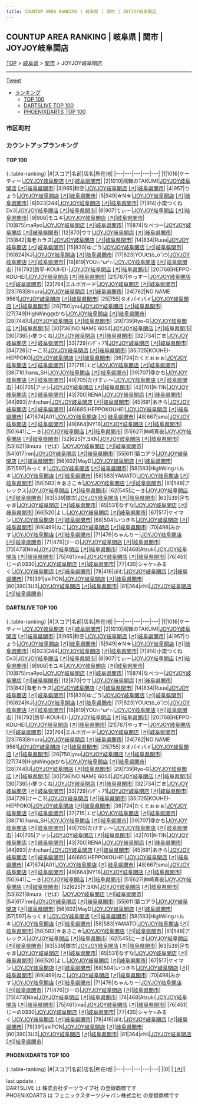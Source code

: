 ```yaml
---
title: COUNTUP AREA RANKING | 岐阜県 | 関市 | JOYJOY岐阜関店
---
```

## COUNTUP AREA RANKING | 岐阜県 | 関市 | JOYJOY岐阜関店

[TOP](/darts/rank/) > [岐阜県](/darts/rank/岐阜県/) > [関市](/darts/rank/岐阜県/関市/) > JOYJOY岐阜関店

___

<a href="https://twitter.com/share?ref_src=twsrc%5Etfw" data-text="COUNTUP AREA RANKING | 岐阜県関市JOYJOY岐阜関店" class="twitter-share-button" data-hashtags="DARTSLIVE,PHOENIXDARTS,darts,ダーツ" data-show-count="false">Tweet</a>

* [ランキング](#カウントアップランキング)
    * [TOP 100](#top-100)
    * [DARTSLIVE TOP 100](#dartslive-top-100)
    * [PHOENIXDARTS TOP 100](#phoenixdarts-top-100)

### 市区町村

<ul>

</ul>

### カウントアップランキング

#### TOP 100



{:.table-ranking}
|#|スコア|名前|店名|所在地|
|---|---|---|---|---|
|1|1016|<span class="rank-name-dl">ケーティー</span>|<a href="/darts/rank/shops/ee1a738a3a6abd1c790ab824ce8730e5.html">JOYJOY岐阜関店</a> <a href="https://search.dartslive.com/jp/shop/ee1a738a3a6abd1c790ab824ce8730e5">[↗]</a>|<a href="/darts/rank/岐阜県/関市">岐阜県関市</a>|
|2|1010|<span class="rank-name-dl">飛騨のTAKUMI</span>|<a href="/darts/rank/shops/ee1a738a3a6abd1c790ab824ce8730e5.html">JOYJOY岐阜関店</a> <a href="https://search.dartslive.com/jp/shop/ee1a738a3a6abd1c790ab824ce8730e5">[↗]</a>|<a href="/darts/rank/岐阜県/関市">岐阜県関市</a>|
|3|965|<span class="rank-name-dl">和空</span>|<a href="/darts/rank/shops/ee1a738a3a6abd1c790ab824ce8730e5.html">JOYJOY岐阜関店</a> <a href="https://search.dartslive.com/jp/shop/ee1a738a3a6abd1c790ab824ce8730e5">[↗]</a>|<a href="/darts/rank/岐阜県/関市">岐阜県関市</a>|
|4|957|<span class="rank-name-dl">りょう</span>|<a href="/darts/rank/shops/ee1a738a3a6abd1c790ab824ce8730e5.html">JOYJOY岐阜関店</a> <a href="https://search.dartslive.com/jp/shop/ee1a738a3a6abd1c790ab824ce8730e5">[↗]</a>|<a href="/darts/rank/岐阜県/関市">岐阜県関市</a>|
|5|949|<span class="rank-name-dl">☆N☆</span>|<a href="/darts/rank/shops/ee1a738a3a6abd1c790ab824ce8730e5.html">JOYJOY岐阜関店</a> <a href="https://search.dartslive.com/jp/shop/ee1a738a3a6abd1c790ab824ce8730e5">[↗]</a>|<a href="/darts/rank/岐阜県/関市">岐阜県関市</a>|
|6|923|<span class="rank-name-dl">244</span>|<a href="/darts/rank/shops/ee1a738a3a6abd1c790ab824ce8730e5.html">JOYJOY岐阜関店</a> <a href="https://search.dartslive.com/jp/shop/ee1a738a3a6abd1c790ab824ce8730e5">[↗]</a>|<a href="/darts/rank/岐阜県/関市">岐阜県関市</a>|
|7|914|<span class="rank-name-dl">小栗つくねDx3</span>|<a href="/darts/rank/shops/ee1a738a3a6abd1c790ab824ce8730e5.html">JOYJOY岐阜関店</a> <a href="https://search.dartslive.com/jp/shop/ee1a738a3a6abd1c790ab824ce8730e5">[↗]</a>|<a href="/darts/rank/岐阜県/関市">岐阜県関市</a>|
|8|907|<span class="rank-name-dl">てぃー</span>|<a href="/darts/rank/shops/ee1a738a3a6abd1c790ab824ce8730e5.html">JOYJOY岐阜関店</a> <a href="https://search.dartslive.com/jp/shop/ee1a738a3a6abd1c790ab824ce8730e5">[↗]</a>|<a href="/darts/rank/岐阜県/関市">岐阜県関市</a>|
|9|906|<span class="rank-name-dl">モユキ</span>|<a href="/darts/rank/shops/ee1a738a3a6abd1c790ab824ce8730e5.html">JOYJOY岐阜関店</a> <a href="https://search.dartslive.com/jp/shop/ee1a738a3a6abd1c790ab824ce8730e5">[↗]</a>|<a href="/darts/rank/岐阜県/関市">岐阜県関市</a>|
|10|875|<span class="rank-name-dl">maRyo</span>|<a href="/darts/rank/shops/ee1a738a3a6abd1c790ab824ce8730e5.html">JOYJOY岐阜関店</a> <a href="https://search.dartslive.com/jp/shop/ee1a738a3a6abd1c790ab824ce8730e5">[↗]</a>|<a href="/darts/rank/岐阜県/関市">岐阜県関市</a>|
|11|874|<span class="rank-name-dl">なべつー</span>|<a href="/darts/rank/shops/ee1a738a3a6abd1c790ab824ce8730e5.html">JOYJOY岐阜関店</a> <a href="https://search.dartslive.com/jp/shop/ee1a738a3a6abd1c790ab824ce8730e5">[↗]</a>|<a href="/darts/rank/岐阜県/関市">岐阜県関市</a>|
|12|870|<span class="rank-name-dl">ウサ</span>|<a href="/darts/rank/shops/ee1a738a3a6abd1c790ab824ce8730e5.html">JOYJOY岐阜関店</a> <a href="https://search.dartslive.com/jp/shop/ee1a738a3a6abd1c790ab824ce8730e5">[↗]</a>|<a href="/darts/rank/岐阜県/関市">岐阜県関市</a>|
|13|842|<span class="rank-name-dl">海老カラス</span>|<a href="/darts/rank/shops/ee1a738a3a6abd1c790ab824ce8730e5.html">JOYJOY岐阜関店</a> <a href="https://search.dartslive.com/jp/shop/ee1a738a3a6abd1c790ab824ce8730e5">[↗]</a>|<a href="/darts/rank/岐阜県/関市">岐阜県関市</a>|
|14|834|<span class="rank-name-dl">Ruua</span>|<a href="/darts/rank/shops/ee1a738a3a6abd1c790ab824ce8730e5.html">JOYJOY岐阜関店</a> <a href="https://search.dartslive.com/jp/shop/ee1a738a3a6abd1c790ab824ce8730e5">[↗]</a>|<a href="/darts/rank/岐阜県/関市">岐阜県関市</a>|
|15|830|<span class="rank-name-dl">ゆごう</span>|<a href="/darts/rank/shops/ee1a738a3a6abd1c790ab824ce8730e5.html">JOYJOY岐阜関店</a> <a href="https://search.dartslive.com/jp/shop/ee1a738a3a6abd1c790ab824ce8730e5">[↗]</a>|<a href="/darts/rank/岐阜県/関市">岐阜県関市</a>|
|16|824|<span class="rank-name-dl">KJ</span>|<a href="/darts/rank/shops/ee1a738a3a6abd1c790ab824ce8730e5.html">JOYJOY岐阜関店</a> <a href="https://search.dartslive.com/jp/shop/ee1a738a3a6abd1c790ab824ce8730e5">[↗]</a>|<a href="/darts/rank/岐阜県/関市">岐阜県関市</a>|
|17|823|<span class="rank-name-dl">YOUᕦ(ò_óˇ)ᕤ</span>|<a href="/darts/rank/shops/ee1a738a3a6abd1c790ab824ce8730e5.html">JOYJOY岐阜関店</a> <a href="https://search.dartslive.com/jp/shop/ee1a738a3a6abd1c790ab824ce8730e5">[↗]</a>|<a href="/darts/rank/岐阜県/関市">岐阜県関市</a>|
|18|819|<span class="rank-name-dl">YOU∩^ω^∩</span>|<a href="/darts/rank/shops/ee1a738a3a6abd1c790ab824ce8730e5.html">JOYJOY岐阜関店</a> <a href="https://search.dartslive.com/jp/shop/ee1a738a3a6abd1c790ab824ce8730e5">[↗]</a>|<a href="/darts/rank/岐阜県/関市">岐阜県関市</a>|
|19|792|<span class="rank-name-dl">昂平-KOUHEI-</span>|<a href="/darts/rank/shops/ee1a738a3a6abd1c790ab824ce8730e5.html">JOYJOY岐阜関店</a> <a href="https://search.dartslive.com/jp/shop/ee1a738a3a6abd1c790ab824ce8730e5">[↗]</a>|<a href="/darts/rank/岐阜県/関市">岐阜県関市</a>|
|20|768|<span class="rank-name-dl">HEPPO-KOUHEI</span>|<a href="/darts/rank/shops/ee1a738a3a6abd1c790ab824ce8730e5.html">JOYJOY岐阜関店</a> <a href="https://search.dartslive.com/jp/shop/ee1a738a3a6abd1c790ab824ce8730e5">[↗]</a>|<a href="/darts/rank/岐阜県/関市">岐阜県関市</a>|
|21|767|<span class="rank-name-dl">やっすー</span>|<a href="/darts/rank/shops/ee1a738a3a6abd1c790ab824ce8730e5.html">JOYJOY岐阜関店</a> <a href="https://search.dartslive.com/jp/shop/ee1a738a3a6abd1c790ab824ce8730e5">[↗]</a>|<a href="/darts/rank/岐阜県/関市">岐阜県関市</a>|
|22|764|<span class="rank-name-dl">エルボガード</span>|<a href="/darts/rank/shops/ee1a738a3a6abd1c790ab824ce8730e5.html">JOYJOY岐阜関店</a> <a href="https://search.dartslive.com/jp/shop/ee1a738a3a6abd1c790ab824ce8730e5">[↗]</a>|<a href="/darts/rank/岐阜県/関市">岐阜県関市</a>|
|23|763|<span class="rank-name-dl">8mura</span>|<a href="/darts/rank/shops/ee1a738a3a6abd1c790ab824ce8730e5.html">JOYJOY岐阜関店</a> <a href="https://search.dartslive.com/jp/shop/ee1a738a3a6abd1c790ab824ce8730e5">[↗]</a>|<a href="/darts/rank/岐阜県/関市">岐阜県関市</a>|
|24|762|<span class="rank-name-dl">NO NAME 9561</span>|<a href="/darts/rank/shops/ee1a738a3a6abd1c790ab824ce8730e5.html">JOYJOY岐阜関店</a> <a href="https://search.dartslive.com/jp/shop/ee1a738a3a6abd1c790ab824ce8730e5">[↗]</a>|<a href="/darts/rank/岐阜県/関市">岐阜県関市</a>|
|25|755|<span class="rank-name-dl">タオパイパイ</span>|<a href="/darts/rank/shops/ee1a738a3a6abd1c790ab824ce8730e5.html">JOYJOY岐阜関店</a> <a href="https://search.dartslive.com/jp/shop/ee1a738a3a6abd1c790ab824ce8730e5">[↗]</a>|<a href="/darts/rank/岐阜県/関市">岐阜県関市</a>|
|26|750|<span class="rank-name-dl">you</span>|<a href="/darts/rank/shops/ee1a738a3a6abd1c790ab824ce8730e5.html">JOYJOY岐阜関店</a> <a href="https://search.dartslive.com/jp/shop/ee1a738a3a6abd1c790ab824ce8730e5">[↗]</a>|<a href="/darts/rank/岐阜県/関市">岐阜県関市</a>|
|27|749|<span class="rank-name-dl">HighWing@かち</span>|<a href="/darts/rank/shops/ee1a738a3a6abd1c790ab824ce8730e5.html">JOYJOY岐阜関店</a> <a href="https://search.dartslive.com/jp/shop/ee1a738a3a6abd1c790ab824ce8730e5">[↗]</a>|<a href="/darts/rank/岐阜県/関市">岐阜県関市</a>|
|28|744|<span class="rank-name-dl">U</span>|<a href="/darts/rank/shops/ee1a738a3a6abd1c790ab824ce8730e5.html">JOYJOY岐阜関店</a> <a href="https://search.dartslive.com/jp/shop/ee1a738a3a6abd1c790ab824ce8730e5">[↗]</a>|<a href="/darts/rank/岐阜県/関市">岐阜県関市</a>|
|29|739|<span class="rank-name-dl">Ryo-G</span>|<a href="/darts/rank/shops/ee1a738a3a6abd1c790ab824ce8730e5.html">JOYJOY岐阜関店</a> <a href="https://search.dartslive.com/jp/shop/ee1a738a3a6abd1c790ab824ce8730e5">[↗]</a>|<a href="/darts/rank/岐阜県/関市">岐阜県関市</a>|
|30|736|<span class="rank-name-dl">NO NAME 6054</span>|<a href="/darts/rank/shops/ee1a738a3a6abd1c790ab824ce8730e5.html">JOYJOY岐阜関店</a> <a href="https://search.dartslive.com/jp/shop/ee1a738a3a6abd1c790ab824ce8730e5">[↗]</a>|<a href="/darts/rank/岐阜県/関市">岐阜県関市</a>|
|30|736|<span class="rank-name-dl">小栗つくね</span>|<a href="/darts/rank/shops/ee1a738a3a6abd1c790ab824ce8730e5.html">JOYJOY岐阜関店</a> <a href="https://search.dartslive.com/jp/shop/ee1a738a3a6abd1c790ab824ce8730e5">[↗]</a>|<a href="/darts/rank/岐阜県/関市">岐阜県関市</a>|
|32|734|<span class="rank-name-dl">ごま</span>|<a href="/darts/rank/shops/ee1a738a3a6abd1c790ab824ce8730e5.html">JOYJOY岐阜関店</a> <a href="https://search.dartslive.com/jp/shop/ee1a738a3a6abd1c790ab824ce8730e5">[↗]</a>|<a href="/darts/rank/岐阜県/関市">岐阜県関市</a>|
|33|729|<span class="rank-name-dl">ｲﾝﾃﾞｨ 71</span>|<a href="/darts/rank/shops/ee1a738a3a6abd1c790ab824ce8730e5.html">JOYJOY岐阜関店</a> <a href="https://search.dartslive.com/jp/shop/ee1a738a3a6abd1c790ab824ce8730e5">[↗]</a>|<a href="/darts/rank/岐阜県/関市">岐阜県関市</a>|
|34|726|<span class="rank-name-dl">けーこ3</span>|<a href="/darts/rank/shops/ee1a738a3a6abd1c790ab824ce8730e5.html">JOYJOY岐阜関店</a> <a href="https://search.dartslive.com/jp/shop/ee1a738a3a6abd1c790ab824ce8730e5">[↗]</a>|<a href="/darts/rank/岐阜県/関市">岐阜県関市</a>|
|35|725|<span class="rank-name-dl">KOUHEI-HEPPOKO</span>|<a href="/darts/rank/shops/ee1a738a3a6abd1c790ab824ce8730e5.html">JOYJOY岐阜関店</a> <a href="https://search.dartslive.com/jp/shop/ee1a738a3a6abd1c790ab824ce8730e5">[↗]</a>|<a href="/darts/rank/岐阜県/関市">岐阜県関市</a>|
|36|724|<span class="rank-name-dl">たくとぉぉぉ</span>|<a href="/darts/rank/shops/ee1a738a3a6abd1c790ab824ce8730e5.html">JOYJOY岐阜関店</a> <a href="https://search.dartslive.com/jp/shop/ee1a738a3a6abd1c790ab824ce8730e5">[↗]</a>|<a href="/darts/rank/岐阜県/関市">岐阜県関市</a>|
|37|715|<span class="rank-name-dl">エビ</span>|<a href="/darts/rank/shops/ee1a738a3a6abd1c790ab824ce8730e5.html">JOYJOY岐阜関店</a> <a href="https://search.dartslive.com/jp/shop/ee1a738a3a6abd1c790ab824ce8730e5">[↗]</a>|<a href="/darts/rank/岐阜県/関市">岐阜県関市</a>|
|38|710|<span class="rank-name-dl">hana_SH</span>|<a href="/darts/rank/shops/ee1a738a3a6abd1c790ab824ce8730e5.html">JOYJOY岐阜関店</a> <a href="https://search.dartslive.com/jp/shop/ee1a738a3a6abd1c790ab824ce8730e5">[↗]</a>|<a href="/darts/rank/岐阜県/関市">岐阜県関市</a>|
|39|707|<span class="rank-name-dl">@かち</span>|<a href="/darts/rank/shops/ee1a738a3a6abd1c790ab824ce8730e5.html">JOYJOY岐阜関店</a> <a href="https://search.dartslive.com/jp/shop/ee1a738a3a6abd1c790ab824ce8730e5">[↗]</a>|<a href="/darts/rank/岐阜県/関市">岐阜県関市</a>|
|40|705|<span class="rank-name-dl">たけすぃ〜</span>|<a href="/darts/rank/shops/ee1a738a3a6abd1c790ab824ce8730e5.html">JOYJOY岐阜関店</a> <a href="https://search.dartslive.com/jp/shop/ee1a738a3a6abd1c790ab824ce8730e5">[↗]</a>|<a href="/darts/rank/岐阜県/関市">岐阜県関市</a>|
|40|705|<span class="rank-name-dl">アッシ</span>|<a href="/darts/rank/shops/ee1a738a3a6abd1c790ab824ce8730e5.html">JOYJOY岐阜関店</a> <a href="https://search.dartslive.com/jp/shop/ee1a738a3a6abd1c790ab824ce8730e5">[↗]</a>|<a href="/darts/rank/岐阜県/関市">岐阜県関市</a>|
|42|701|<span class="rank-name-dl">K-TIN</span>|<a href="/darts/rank/shops/ee1a738a3a6abd1c790ab824ce8730e5.html">JOYJOY岐阜関店</a> <a href="https://search.dartslive.com/jp/shop/ee1a738a3a6abd1c790ab824ce8730e5">[↗]</a>|<a href="/darts/rank/岐阜県/関市">岐阜県関市</a>|
|43|700|<span class="rank-name-dl">RENA</span>|<a href="/darts/rank/shops/ee1a738a3a6abd1c790ab824ce8730e5.html">JOYJOY岐阜関店</a> <a href="https://search.dartslive.com/jp/shop/ee1a738a3a6abd1c790ab824ce8730e5">[↗]</a>|<a href="/darts/rank/岐阜県/関市">岐阜県関市</a>|
|44|693|<span class="rank-name-dl">かわchan</span>|<a href="/darts/rank/shops/ee1a738a3a6abd1c790ab824ce8730e5.html">JOYJOY岐阜関店</a> <a href="https://search.dartslive.com/jp/shop/ee1a738a3a6abd1c790ab824ce8730e5">[↗]</a>|<a href="/darts/rank/岐阜県/関市">岐阜県関市</a>|
|45|691|<span class="rank-name-dl">あきら</span>|<a href="/darts/rank/shops/ee1a738a3a6abd1c790ab824ce8730e5.html">JOYJOY岐阜関店</a> <a href="https://search.dartslive.com/jp/shop/ee1a738a3a6abd1c790ab824ce8730e5">[↗]</a>|<a href="/darts/rank/岐阜県/関市">岐阜県関市</a>|
|46|685|<span class="rank-name-dl">HEPPOKOUHEI</span>|<a href="/darts/rank/shops/ee1a738a3a6abd1c790ab824ce8730e5.html">JOYJOY岐阜関店</a> <a href="https://search.dartslive.com/jp/shop/ee1a738a3a6abd1c790ab824ce8730e5">[↗]</a>|<a href="/darts/rank/岐阜県/関市">岐阜県関市</a>|
|47|674|<span class="rank-name-dl">A01</span>|<a href="/darts/rank/shops/ee1a738a3a6abd1c790ab824ce8730e5.html">JOYJOY岐阜関店</a> <a href="https://search.dartslive.com/jp/shop/ee1a738a3a6abd1c790ab824ce8730e5">[↗]</a>|<a href="/darts/rank/岐阜県/関市">岐阜県関市</a>|
|48|667|<span class="rank-name-dl">sma</span>|<a href="/darts/rank/shops/ee1a738a3a6abd1c790ab824ce8730e5.html">JOYJOY岐阜関店</a> <a href="https://search.dartslive.com/jp/shop/ee1a738a3a6abd1c790ab824ce8730e5">[↗]</a>|<a href="/darts/rank/岐阜県/関市">岐阜県関市</a>|
|49|664|<span class="rank-name-dl">NY18</span>|<a href="/darts/rank/shops/ee1a738a3a6abd1c790ab824ce8730e5.html">JOYJOY岐阜関店</a> <a href="https://search.dartslive.com/jp/shop/ee1a738a3a6abd1c790ab824ce8730e5">[↗]</a>|<a href="/darts/rank/岐阜県/関市">岐阜県関市</a>|
|50|641|<span class="rank-name-dl">こーき</span>|<a href="/darts/rank/shops/ee1a738a3a6abd1c790ab824ce8730e5.html">JOYJOY岐阜関店</a> <a href="https://search.dartslive.com/jp/shop/ee1a738a3a6abd1c790ab824ce8730e5">[↗]</a>|<a href="/darts/rank/岐阜県/関市">岐阜県関市</a>|
|51|627|<span class="rank-name-dl">神崎真夜</span>|<a href="/darts/rank/shops/ee1a738a3a6abd1c790ab824ce8730e5.html">JOYJOY岐阜関店</a> <a href="https://search.dartslive.com/jp/shop/ee1a738a3a6abd1c790ab824ce8730e5">[↗]</a>|<a href="/darts/rank/岐阜県/関市">岐阜県関市</a>|
|52|625|<span class="rank-name-dl">Y.SKN</span>|<a href="/darts/rank/shops/ee1a738a3a6abd1c790ab824ce8730e5.html">JOYJOY岐阜関店</a> <a href="https://search.dartslive.com/jp/shop/ee1a738a3a6abd1c790ab824ce8730e5">[↗]</a>|<a href="/darts/rank/岐阜県/関市">岐阜県関市</a>|
|53|621|<span class="rank-name-dl">8mura（せぱ）</span>|<a href="/darts/rank/shops/ee1a738a3a6abd1c790ab824ce8730e5.html">JOYJOY岐阜関店</a> <a href="https://search.dartslive.com/jp/shop/ee1a738a3a6abd1c790ab824ce8730e5">[↗]</a>|<a href="/darts/rank/岐阜県/関市">岐阜県関市</a>|
|54|617|<span class="rank-name-dl">ren</span>|<a href="/darts/rank/shops/ee1a738a3a6abd1c790ab824ce8730e5.html">JOYJOY岐阜関店</a> <a href="https://search.dartslive.com/jp/shop/ee1a738a3a6abd1c790ab824ce8730e5">[↗]</a>|<a href="/darts/rank/岐阜県/関市">岐阜県関市</a>|
|55|611|<span class="rank-name-dl">猿コアラ</span>|<a href="/darts/rank/shops/ee1a738a3a6abd1c790ab824ce8730e5.html">JOYJOY岐阜関店</a> <a href="https://search.dartslive.com/jp/shop/ee1a738a3a6abd1c790ab824ce8730e5">[↗]</a>|<a href="/darts/rank/岐阜県/関市">岐阜県関市</a>|
|56|602|<span class="rank-name-dl">MayD</span>|<a href="/darts/rank/shops/ee1a738a3a6abd1c790ab824ce8730e5.html">JOYJOY岐阜関店</a> <a href="https://search.dartslive.com/jp/shop/ee1a738a3a6abd1c790ab824ce8730e5">[↗]</a>|<a href="/darts/rank/岐阜県/関市">岐阜県関市</a>|
|57|597|<span class="rank-name-dl">みっくす</span>|<a href="/darts/rank/shops/ee1a738a3a6abd1c790ab824ce8730e5.html">JOYJOY岐阜関店</a> <a href="https://search.dartslive.com/jp/shop/ee1a738a3a6abd1c790ab824ce8730e5">[↗]</a>|<a href="/darts/rank/岐阜県/関市">岐阜県関市</a>|
|58|583|<span class="rank-name-dl">HighWingハルキ</span>|<a href="/darts/rank/shops/ee1a738a3a6abd1c790ab824ce8730e5.html">JOYJOY岐阜関店</a> <a href="https://search.dartslive.com/jp/shop/ee1a738a3a6abd1c790ab824ce8730e5">[↗]</a>|<a href="/darts/rank/岐阜県/関市">岐阜県関市</a>|
|58|583|<span class="rank-name-dl">YAMATO</span>|<a href="/darts/rank/shops/ee1a738a3a6abd1c790ab824ce8730e5.html">JOYJOY岐阜関店</a> <a href="https://search.dartslive.com/jp/shop/ee1a738a3a6abd1c790ab824ce8730e5">[↗]</a>|<a href="/darts/rank/岐阜県/関市">岐阜県関市</a>|
|58|583|<span class="rank-name-dl">☆あさこ☆</span>|<a href="/darts/rank/shops/ee1a738a3a6abd1c790ab824ce8730e5.html">JOYJOY岐阜関店</a> <a href="https://search.dartslive.com/jp/shop/ee1a738a3a6abd1c790ab824ce8730e5">[↗]</a>|<a href="/darts/rank/岐阜県/関市">岐阜県関市</a>|
|61|548|<span class="rank-name-dl">アレックス</span>|<a href="/darts/rank/shops/ee1a738a3a6abd1c790ab824ce8730e5.html">JOYJOY岐阜関店</a> <a href="https://search.dartslive.com/jp/shop/ee1a738a3a6abd1c790ab824ce8730e5">[↗]</a>|<a href="/darts/rank/岐阜県/関市">岐阜県関市</a>|
|62|545|<span class="rank-name-dl">にーき</span>|<a href="/darts/rank/shops/ee1a738a3a6abd1c790ab824ce8730e5.html">JOYJOY岐阜関店</a> <a href="https://search.dartslive.com/jp/shop/ee1a738a3a6abd1c790ab824ce8730e5">[↗]</a>|<a href="/darts/rank/岐阜県/関市">岐阜県関市</a>|
|63|539|<span class="rank-name-dl">銀次</span>|<a href="/darts/rank/shops/ee1a738a3a6abd1c790ab824ce8730e5.html">JOYJOY岐阜関店</a> <a href="https://search.dartslive.com/jp/shop/ee1a738a3a6abd1c790ab824ce8730e5">[↗]</a>|<a href="/darts/rank/岐阜県/関市">岐阜県関市</a>|
|63|539|<span class="rank-name-dl">＠ちゃま</span>|<a href="/darts/rank/shops/ee1a738a3a6abd1c790ab824ce8730e5.html">JOYJOY岐阜関店</a> <a href="https://search.dartslive.com/jp/shop/ee1a738a3a6abd1c790ab824ce8730e5">[↗]</a>|<a href="/darts/rank/岐阜県/関市">岐阜県関市</a>|
|65|531|<span class="rank-name-dl">なずな</span>|<a href="/darts/rank/shops/ee1a738a3a6abd1c790ab824ce8730e5.html">JOYJOY岐阜関店</a> <a href="https://search.dartslive.com/jp/shop/ee1a738a3a6abd1c790ab824ce8730e5">[↗]</a>|<a href="/darts/rank/岐阜県/関市">岐阜県関市</a>|
|66|520|<span class="rank-name-dl">よし</span>|<a href="/darts/rank/shops/ee1a738a3a6abd1c790ab824ce8730e5.html">JOYJOY岐阜関店</a> <a href="https://search.dartslive.com/jp/shop/ee1a738a3a6abd1c790ab824ce8730e5">[↗]</a>|<a href="/darts/rank/岐阜県/関市">岐阜県関市</a>|
|67|517|<span class="rank-name-dl">ケイマン</span>|<a href="/darts/rank/shops/ee1a738a3a6abd1c790ab824ce8730e5.html">JOYJOY岐阜関店</a> <a href="https://search.dartslive.com/jp/shop/ee1a738a3a6abd1c790ab824ce8730e5">[↗]</a>|<a href="/darts/rank/岐阜県/関市">岐阜県関市</a>|
|68|504|<span class="rank-name-dl">いつきち</span>|<a href="/darts/rank/shops/ee1a738a3a6abd1c790ab824ce8730e5.html">JOYJOY岐阜関店</a> <a href="https://search.dartslive.com/jp/shop/ee1a738a3a6abd1c790ab824ce8730e5">[↗]</a>|<a href="/darts/rank/岐阜県/関市">岐阜県関市</a>|
|69|499|<span class="rank-name-dl">ねこ</span>|<a href="/darts/rank/shops/ee1a738a3a6abd1c790ab824ce8730e5.html">JOYJOY岐阜関店</a> <a href="https://search.dartslive.com/jp/shop/ee1a738a3a6abd1c790ab824ce8730e5">[↗]</a>|<a href="/darts/rank/岐阜県/関市">岐阜県関市</a>|
|70|498|<span class="rank-name-dl">みかす</span>|<a href="/darts/rank/shops/ee1a738a3a6abd1c790ab824ce8730e5.html">JOYJOY岐阜関店</a> <a href="https://search.dartslive.com/jp/shop/ee1a738a3a6abd1c790ab824ce8730e5">[↗]</a>|<a href="/darts/rank/岐阜県/関市">岐阜県関市</a>|
|71|476|<span class="rank-name-dl">ちゃんりー</span>|<a href="/darts/rank/shops/ee1a738a3a6abd1c790ab824ce8730e5.html">JOYJOY岐阜関店</a> <a href="https://search.dartslive.com/jp/shop/ee1a738a3a6abd1c790ab824ce8730e5">[↗]</a>|<a href="/darts/rank/岐阜県/関市">岐阜県関市</a>|
|71|476|<span class="rank-name-dl">びーの</span>|<a href="/darts/rank/shops/ee1a738a3a6abd1c790ab824ce8730e5.html">JOYJOY岐阜関店</a> <a href="https://search.dartslive.com/jp/shop/ee1a738a3a6abd1c790ab824ce8730e5">[↗]</a>|<a href="/darts/rank/岐阜県/関市">岐阜県関市</a>|
|73|473|<span class="rank-name-dl">Nira</span>|<a href="/darts/rank/shops/ee1a738a3a6abd1c790ab824ce8730e5.html">JOYJOY岐阜関店</a> <a href="https://search.dartslive.com/jp/shop/ee1a738a3a6abd1c790ab824ce8730e5">[↗]</a>|<a href="/darts/rank/岐阜県/関市">岐阜県関市</a>|
|74|468|<span class="rank-name-dl">Atsuki</span>|<a href="/darts/rank/shops/ee1a738a3a6abd1c790ab824ce8730e5.html">JOYJOY岐阜関店</a> <a href="https://search.dartslive.com/jp/shop/ee1a738a3a6abd1c790ab824ce8730e5">[↗]</a>|<a href="/darts/rank/岐阜県/関市">岐阜県関市</a>|
|75|461|<span class="rank-name-dl">mei</span>|<a href="/darts/rank/shops/ee1a738a3a6abd1c790ab824ce8730e5.html">JOYJOY岐阜関店</a> <a href="https://search.dartslive.com/jp/shop/ee1a738a3a6abd1c790ab824ce8730e5">[↗]</a>|<a href="/darts/rank/岐阜県/関市">岐阜県関市</a>|
|76|451|<span class="rank-name-dl">じーの0330</span>|<a href="/darts/rank/shops/ee1a738a3a6abd1c790ab824ce8730e5.html">JOYJOY岐阜関店</a> <a href="https://search.dartslive.com/jp/shop/ee1a738a3a6abd1c790ab824ce8730e5">[↗]</a>|<a href="/darts/rank/岐阜県/関市">岐阜県関市</a>|
|77|435|<span class="rank-name-dl">シャケ=みるく</span>|<a href="/darts/rank/shops/ee1a738a3a6abd1c790ab824ce8730e5.html">JOYJOY岐阜関店</a> <a href="https://search.dartslive.com/jp/shop/ee1a738a3a6abd1c790ab824ce8730e5">[↗]</a>|<a href="/darts/rank/岐阜県/関市">岐阜県関市</a>|
|78|416|<span class="rank-name-dl">ぽむ</span>|<a href="/darts/rank/shops/ee1a738a3a6abd1c790ab824ce8730e5.html">JOYJOY岐阜関店</a> <a href="https://search.dartslive.com/jp/shop/ee1a738a3a6abd1c790ab824ce8730e5">[↗]</a>|<a href="/darts/rank/岐阜県/関市">岐阜県関市</a>|
|79|391|<span class="rank-name-dl">akiPON</span>|<a href="/darts/rank/shops/ee1a738a3a6abd1c790ab824ce8730e5.html">JOYJOY岐阜関店</a> <a href="https://search.dartslive.com/jp/shop/ee1a738a3a6abd1c790ab824ce8730e5">[↗]</a>|<a href="/darts/rank/岐阜県/関市">岐阜県関市</a>|
|80|390|<span class="rank-name-dl">3U3</span>|<a href="/darts/rank/shops/ee1a738a3a6abd1c790ab824ce8730e5.html">JOYJOY岐阜関店</a> <a href="https://search.dartslive.com/jp/shop/ee1a738a3a6abd1c790ab824ce8730e5">[↗]</a>|<a href="/darts/rank/岐阜県/関市">岐阜県関市</a>|
|81|364|<span class="rank-name-dl">chii</span>|<a href="/darts/rank/shops/ee1a738a3a6abd1c790ab824ce8730e5.html">JOYJOY岐阜関店</a> <a href="https://search.dartslive.com/jp/shop/ee1a738a3a6abd1c790ab824ce8730e5">[↗]</a>|<a href="/darts/rank/岐阜県/関市">岐阜県関市</a>|


#### DARTSLIVE TOP 100



{:.table-ranking}
|#|スコア|名前|店名|所在地|
|---|---|---|---|---|
|1|1016|<span class="rank-name-dl">ケーティー</span>|<a href="/darts/rank/shops/ee1a738a3a6abd1c790ab824ce8730e5.html">JOYJOY岐阜関店</a> <a href="https://search.dartslive.com/jp/shop/ee1a738a3a6abd1c790ab824ce8730e5">[↗]</a>|<a href="/darts/rank/岐阜県/関市">岐阜県関市</a>|
|2|1010|<span class="rank-name-dl">飛騨のTAKUMI</span>|<a href="/darts/rank/shops/ee1a738a3a6abd1c790ab824ce8730e5.html">JOYJOY岐阜関店</a> <a href="https://search.dartslive.com/jp/shop/ee1a738a3a6abd1c790ab824ce8730e5">[↗]</a>|<a href="/darts/rank/岐阜県/関市">岐阜県関市</a>|
|3|965|<span class="rank-name-dl">和空</span>|<a href="/darts/rank/shops/ee1a738a3a6abd1c790ab824ce8730e5.html">JOYJOY岐阜関店</a> <a href="https://search.dartslive.com/jp/shop/ee1a738a3a6abd1c790ab824ce8730e5">[↗]</a>|<a href="/darts/rank/岐阜県/関市">岐阜県関市</a>|
|4|957|<span class="rank-name-dl">りょう</span>|<a href="/darts/rank/shops/ee1a738a3a6abd1c790ab824ce8730e5.html">JOYJOY岐阜関店</a> <a href="https://search.dartslive.com/jp/shop/ee1a738a3a6abd1c790ab824ce8730e5">[↗]</a>|<a href="/darts/rank/岐阜県/関市">岐阜県関市</a>|
|5|949|<span class="rank-name-dl">☆N☆</span>|<a href="/darts/rank/shops/ee1a738a3a6abd1c790ab824ce8730e5.html">JOYJOY岐阜関店</a> <a href="https://search.dartslive.com/jp/shop/ee1a738a3a6abd1c790ab824ce8730e5">[↗]</a>|<a href="/darts/rank/岐阜県/関市">岐阜県関市</a>|
|6|923|<span class="rank-name-dl">244</span>|<a href="/darts/rank/shops/ee1a738a3a6abd1c790ab824ce8730e5.html">JOYJOY岐阜関店</a> <a href="https://search.dartslive.com/jp/shop/ee1a738a3a6abd1c790ab824ce8730e5">[↗]</a>|<a href="/darts/rank/岐阜県/関市">岐阜県関市</a>|
|7|914|<span class="rank-name-dl">小栗つくねDx3</span>|<a href="/darts/rank/shops/ee1a738a3a6abd1c790ab824ce8730e5.html">JOYJOY岐阜関店</a> <a href="https://search.dartslive.com/jp/shop/ee1a738a3a6abd1c790ab824ce8730e5">[↗]</a>|<a href="/darts/rank/岐阜県/関市">岐阜県関市</a>|
|8|907|<span class="rank-name-dl">てぃー</span>|<a href="/darts/rank/shops/ee1a738a3a6abd1c790ab824ce8730e5.html">JOYJOY岐阜関店</a> <a href="https://search.dartslive.com/jp/shop/ee1a738a3a6abd1c790ab824ce8730e5">[↗]</a>|<a href="/darts/rank/岐阜県/関市">岐阜県関市</a>|
|9|906|<span class="rank-name-dl">モユキ</span>|<a href="/darts/rank/shops/ee1a738a3a6abd1c790ab824ce8730e5.html">JOYJOY岐阜関店</a> <a href="https://search.dartslive.com/jp/shop/ee1a738a3a6abd1c790ab824ce8730e5">[↗]</a>|<a href="/darts/rank/岐阜県/関市">岐阜県関市</a>|
|10|875|<span class="rank-name-dl">maRyo</span>|<a href="/darts/rank/shops/ee1a738a3a6abd1c790ab824ce8730e5.html">JOYJOY岐阜関店</a> <a href="https://search.dartslive.com/jp/shop/ee1a738a3a6abd1c790ab824ce8730e5">[↗]</a>|<a href="/darts/rank/岐阜県/関市">岐阜県関市</a>|
|11|874|<span class="rank-name-dl">なべつー</span>|<a href="/darts/rank/shops/ee1a738a3a6abd1c790ab824ce8730e5.html">JOYJOY岐阜関店</a> <a href="https://search.dartslive.com/jp/shop/ee1a738a3a6abd1c790ab824ce8730e5">[↗]</a>|<a href="/darts/rank/岐阜県/関市">岐阜県関市</a>|
|12|870|<span class="rank-name-dl">ウサ</span>|<a href="/darts/rank/shops/ee1a738a3a6abd1c790ab824ce8730e5.html">JOYJOY岐阜関店</a> <a href="https://search.dartslive.com/jp/shop/ee1a738a3a6abd1c790ab824ce8730e5">[↗]</a>|<a href="/darts/rank/岐阜県/関市">岐阜県関市</a>|
|13|842|<span class="rank-name-dl">海老カラス</span>|<a href="/darts/rank/shops/ee1a738a3a6abd1c790ab824ce8730e5.html">JOYJOY岐阜関店</a> <a href="https://search.dartslive.com/jp/shop/ee1a738a3a6abd1c790ab824ce8730e5">[↗]</a>|<a href="/darts/rank/岐阜県/関市">岐阜県関市</a>|
|14|834|<span class="rank-name-dl">Ruua</span>|<a href="/darts/rank/shops/ee1a738a3a6abd1c790ab824ce8730e5.html">JOYJOY岐阜関店</a> <a href="https://search.dartslive.com/jp/shop/ee1a738a3a6abd1c790ab824ce8730e5">[↗]</a>|<a href="/darts/rank/岐阜県/関市">岐阜県関市</a>|
|15|830|<span class="rank-name-dl">ゆごう</span>|<a href="/darts/rank/shops/ee1a738a3a6abd1c790ab824ce8730e5.html">JOYJOY岐阜関店</a> <a href="https://search.dartslive.com/jp/shop/ee1a738a3a6abd1c790ab824ce8730e5">[↗]</a>|<a href="/darts/rank/岐阜県/関市">岐阜県関市</a>|
|16|824|<span class="rank-name-dl">KJ</span>|<a href="/darts/rank/shops/ee1a738a3a6abd1c790ab824ce8730e5.html">JOYJOY岐阜関店</a> <a href="https://search.dartslive.com/jp/shop/ee1a738a3a6abd1c790ab824ce8730e5">[↗]</a>|<a href="/darts/rank/岐阜県/関市">岐阜県関市</a>|
|17|823|<span class="rank-name-dl">YOUᕦ(ò_óˇ)ᕤ</span>|<a href="/darts/rank/shops/ee1a738a3a6abd1c790ab824ce8730e5.html">JOYJOY岐阜関店</a> <a href="https://search.dartslive.com/jp/shop/ee1a738a3a6abd1c790ab824ce8730e5">[↗]</a>|<a href="/darts/rank/岐阜県/関市">岐阜県関市</a>|
|18|819|<span class="rank-name-dl">YOU∩^ω^∩</span>|<a href="/darts/rank/shops/ee1a738a3a6abd1c790ab824ce8730e5.html">JOYJOY岐阜関店</a> <a href="https://search.dartslive.com/jp/shop/ee1a738a3a6abd1c790ab824ce8730e5">[↗]</a>|<a href="/darts/rank/岐阜県/関市">岐阜県関市</a>|
|19|792|<span class="rank-name-dl">昂平-KOUHEI-</span>|<a href="/darts/rank/shops/ee1a738a3a6abd1c790ab824ce8730e5.html">JOYJOY岐阜関店</a> <a href="https://search.dartslive.com/jp/shop/ee1a738a3a6abd1c790ab824ce8730e5">[↗]</a>|<a href="/darts/rank/岐阜県/関市">岐阜県関市</a>|
|20|768|<span class="rank-name-dl">HEPPO-KOUHEI</span>|<a href="/darts/rank/shops/ee1a738a3a6abd1c790ab824ce8730e5.html">JOYJOY岐阜関店</a> <a href="https://search.dartslive.com/jp/shop/ee1a738a3a6abd1c790ab824ce8730e5">[↗]</a>|<a href="/darts/rank/岐阜県/関市">岐阜県関市</a>|
|21|767|<span class="rank-name-dl">やっすー</span>|<a href="/darts/rank/shops/ee1a738a3a6abd1c790ab824ce8730e5.html">JOYJOY岐阜関店</a> <a href="https://search.dartslive.com/jp/shop/ee1a738a3a6abd1c790ab824ce8730e5">[↗]</a>|<a href="/darts/rank/岐阜県/関市">岐阜県関市</a>|
|22|764|<span class="rank-name-dl">エルボガード</span>|<a href="/darts/rank/shops/ee1a738a3a6abd1c790ab824ce8730e5.html">JOYJOY岐阜関店</a> <a href="https://search.dartslive.com/jp/shop/ee1a738a3a6abd1c790ab824ce8730e5">[↗]</a>|<a href="/darts/rank/岐阜県/関市">岐阜県関市</a>|
|23|763|<span class="rank-name-dl">8mura</span>|<a href="/darts/rank/shops/ee1a738a3a6abd1c790ab824ce8730e5.html">JOYJOY岐阜関店</a> <a href="https://search.dartslive.com/jp/shop/ee1a738a3a6abd1c790ab824ce8730e5">[↗]</a>|<a href="/darts/rank/岐阜県/関市">岐阜県関市</a>|
|24|762|<span class="rank-name-dl">NO NAME 9561</span>|<a href="/darts/rank/shops/ee1a738a3a6abd1c790ab824ce8730e5.html">JOYJOY岐阜関店</a> <a href="https://search.dartslive.com/jp/shop/ee1a738a3a6abd1c790ab824ce8730e5">[↗]</a>|<a href="/darts/rank/岐阜県/関市">岐阜県関市</a>|
|25|755|<span class="rank-name-dl">タオパイパイ</span>|<a href="/darts/rank/shops/ee1a738a3a6abd1c790ab824ce8730e5.html">JOYJOY岐阜関店</a> <a href="https://search.dartslive.com/jp/shop/ee1a738a3a6abd1c790ab824ce8730e5">[↗]</a>|<a href="/darts/rank/岐阜県/関市">岐阜県関市</a>|
|26|750|<span class="rank-name-dl">you</span>|<a href="/darts/rank/shops/ee1a738a3a6abd1c790ab824ce8730e5.html">JOYJOY岐阜関店</a> <a href="https://search.dartslive.com/jp/shop/ee1a738a3a6abd1c790ab824ce8730e5">[↗]</a>|<a href="/darts/rank/岐阜県/関市">岐阜県関市</a>|
|27|749|<span class="rank-name-dl">HighWing@かち</span>|<a href="/darts/rank/shops/ee1a738a3a6abd1c790ab824ce8730e5.html">JOYJOY岐阜関店</a> <a href="https://search.dartslive.com/jp/shop/ee1a738a3a6abd1c790ab824ce8730e5">[↗]</a>|<a href="/darts/rank/岐阜県/関市">岐阜県関市</a>|
|28|744|<span class="rank-name-dl">U</span>|<a href="/darts/rank/shops/ee1a738a3a6abd1c790ab824ce8730e5.html">JOYJOY岐阜関店</a> <a href="https://search.dartslive.com/jp/shop/ee1a738a3a6abd1c790ab824ce8730e5">[↗]</a>|<a href="/darts/rank/岐阜県/関市">岐阜県関市</a>|
|29|739|<span class="rank-name-dl">Ryo-G</span>|<a href="/darts/rank/shops/ee1a738a3a6abd1c790ab824ce8730e5.html">JOYJOY岐阜関店</a> <a href="https://search.dartslive.com/jp/shop/ee1a738a3a6abd1c790ab824ce8730e5">[↗]</a>|<a href="/darts/rank/岐阜県/関市">岐阜県関市</a>|
|30|736|<span class="rank-name-dl">NO NAME 6054</span>|<a href="/darts/rank/shops/ee1a738a3a6abd1c790ab824ce8730e5.html">JOYJOY岐阜関店</a> <a href="https://search.dartslive.com/jp/shop/ee1a738a3a6abd1c790ab824ce8730e5">[↗]</a>|<a href="/darts/rank/岐阜県/関市">岐阜県関市</a>|
|30|736|<span class="rank-name-dl">小栗つくね</span>|<a href="/darts/rank/shops/ee1a738a3a6abd1c790ab824ce8730e5.html">JOYJOY岐阜関店</a> <a href="https://search.dartslive.com/jp/shop/ee1a738a3a6abd1c790ab824ce8730e5">[↗]</a>|<a href="/darts/rank/岐阜県/関市">岐阜県関市</a>|
|32|734|<span class="rank-name-dl">ごま</span>|<a href="/darts/rank/shops/ee1a738a3a6abd1c790ab824ce8730e5.html">JOYJOY岐阜関店</a> <a href="https://search.dartslive.com/jp/shop/ee1a738a3a6abd1c790ab824ce8730e5">[↗]</a>|<a href="/darts/rank/岐阜県/関市">岐阜県関市</a>|
|33|729|<span class="rank-name-dl">ｲﾝﾃﾞｨ 71</span>|<a href="/darts/rank/shops/ee1a738a3a6abd1c790ab824ce8730e5.html">JOYJOY岐阜関店</a> <a href="https://search.dartslive.com/jp/shop/ee1a738a3a6abd1c790ab824ce8730e5">[↗]</a>|<a href="/darts/rank/岐阜県/関市">岐阜県関市</a>|
|34|726|<span class="rank-name-dl">けーこ3</span>|<a href="/darts/rank/shops/ee1a738a3a6abd1c790ab824ce8730e5.html">JOYJOY岐阜関店</a> <a href="https://search.dartslive.com/jp/shop/ee1a738a3a6abd1c790ab824ce8730e5">[↗]</a>|<a href="/darts/rank/岐阜県/関市">岐阜県関市</a>|
|35|725|<span class="rank-name-dl">KOUHEI-HEPPOKO</span>|<a href="/darts/rank/shops/ee1a738a3a6abd1c790ab824ce8730e5.html">JOYJOY岐阜関店</a> <a href="https://search.dartslive.com/jp/shop/ee1a738a3a6abd1c790ab824ce8730e5">[↗]</a>|<a href="/darts/rank/岐阜県/関市">岐阜県関市</a>|
|36|724|<span class="rank-name-dl">たくとぉぉぉ</span>|<a href="/darts/rank/shops/ee1a738a3a6abd1c790ab824ce8730e5.html">JOYJOY岐阜関店</a> <a href="https://search.dartslive.com/jp/shop/ee1a738a3a6abd1c790ab824ce8730e5">[↗]</a>|<a href="/darts/rank/岐阜県/関市">岐阜県関市</a>|
|37|715|<span class="rank-name-dl">エビ</span>|<a href="/darts/rank/shops/ee1a738a3a6abd1c790ab824ce8730e5.html">JOYJOY岐阜関店</a> <a href="https://search.dartslive.com/jp/shop/ee1a738a3a6abd1c790ab824ce8730e5">[↗]</a>|<a href="/darts/rank/岐阜県/関市">岐阜県関市</a>|
|38|710|<span class="rank-name-dl">hana_SH</span>|<a href="/darts/rank/shops/ee1a738a3a6abd1c790ab824ce8730e5.html">JOYJOY岐阜関店</a> <a href="https://search.dartslive.com/jp/shop/ee1a738a3a6abd1c790ab824ce8730e5">[↗]</a>|<a href="/darts/rank/岐阜県/関市">岐阜県関市</a>|
|39|707|<span class="rank-name-dl">@かち</span>|<a href="/darts/rank/shops/ee1a738a3a6abd1c790ab824ce8730e5.html">JOYJOY岐阜関店</a> <a href="https://search.dartslive.com/jp/shop/ee1a738a3a6abd1c790ab824ce8730e5">[↗]</a>|<a href="/darts/rank/岐阜県/関市">岐阜県関市</a>|
|40|705|<span class="rank-name-dl">たけすぃ〜</span>|<a href="/darts/rank/shops/ee1a738a3a6abd1c790ab824ce8730e5.html">JOYJOY岐阜関店</a> <a href="https://search.dartslive.com/jp/shop/ee1a738a3a6abd1c790ab824ce8730e5">[↗]</a>|<a href="/darts/rank/岐阜県/関市">岐阜県関市</a>|
|40|705|<span class="rank-name-dl">アッシ</span>|<a href="/darts/rank/shops/ee1a738a3a6abd1c790ab824ce8730e5.html">JOYJOY岐阜関店</a> <a href="https://search.dartslive.com/jp/shop/ee1a738a3a6abd1c790ab824ce8730e5">[↗]</a>|<a href="/darts/rank/岐阜県/関市">岐阜県関市</a>|
|42|701|<span class="rank-name-dl">K-TIN</span>|<a href="/darts/rank/shops/ee1a738a3a6abd1c790ab824ce8730e5.html">JOYJOY岐阜関店</a> <a href="https://search.dartslive.com/jp/shop/ee1a738a3a6abd1c790ab824ce8730e5">[↗]</a>|<a href="/darts/rank/岐阜県/関市">岐阜県関市</a>|
|43|700|<span class="rank-name-dl">RENA</span>|<a href="/darts/rank/shops/ee1a738a3a6abd1c790ab824ce8730e5.html">JOYJOY岐阜関店</a> <a href="https://search.dartslive.com/jp/shop/ee1a738a3a6abd1c790ab824ce8730e5">[↗]</a>|<a href="/darts/rank/岐阜県/関市">岐阜県関市</a>|
|44|693|<span class="rank-name-dl">かわchan</span>|<a href="/darts/rank/shops/ee1a738a3a6abd1c790ab824ce8730e5.html">JOYJOY岐阜関店</a> <a href="https://search.dartslive.com/jp/shop/ee1a738a3a6abd1c790ab824ce8730e5">[↗]</a>|<a href="/darts/rank/岐阜県/関市">岐阜県関市</a>|
|45|691|<span class="rank-name-dl">あきら</span>|<a href="/darts/rank/shops/ee1a738a3a6abd1c790ab824ce8730e5.html">JOYJOY岐阜関店</a> <a href="https://search.dartslive.com/jp/shop/ee1a738a3a6abd1c790ab824ce8730e5">[↗]</a>|<a href="/darts/rank/岐阜県/関市">岐阜県関市</a>|
|46|685|<span class="rank-name-dl">HEPPOKOUHEI</span>|<a href="/darts/rank/shops/ee1a738a3a6abd1c790ab824ce8730e5.html">JOYJOY岐阜関店</a> <a href="https://search.dartslive.com/jp/shop/ee1a738a3a6abd1c790ab824ce8730e5">[↗]</a>|<a href="/darts/rank/岐阜県/関市">岐阜県関市</a>|
|47|674|<span class="rank-name-dl">A01</span>|<a href="/darts/rank/shops/ee1a738a3a6abd1c790ab824ce8730e5.html">JOYJOY岐阜関店</a> <a href="https://search.dartslive.com/jp/shop/ee1a738a3a6abd1c790ab824ce8730e5">[↗]</a>|<a href="/darts/rank/岐阜県/関市">岐阜県関市</a>|
|48|667|<span class="rank-name-dl">sma</span>|<a href="/darts/rank/shops/ee1a738a3a6abd1c790ab824ce8730e5.html">JOYJOY岐阜関店</a> <a href="https://search.dartslive.com/jp/shop/ee1a738a3a6abd1c790ab824ce8730e5">[↗]</a>|<a href="/darts/rank/岐阜県/関市">岐阜県関市</a>|
|49|664|<span class="rank-name-dl">NY18</span>|<a href="/darts/rank/shops/ee1a738a3a6abd1c790ab824ce8730e5.html">JOYJOY岐阜関店</a> <a href="https://search.dartslive.com/jp/shop/ee1a738a3a6abd1c790ab824ce8730e5">[↗]</a>|<a href="/darts/rank/岐阜県/関市">岐阜県関市</a>|
|50|641|<span class="rank-name-dl">こーき</span>|<a href="/darts/rank/shops/ee1a738a3a6abd1c790ab824ce8730e5.html">JOYJOY岐阜関店</a> <a href="https://search.dartslive.com/jp/shop/ee1a738a3a6abd1c790ab824ce8730e5">[↗]</a>|<a href="/darts/rank/岐阜県/関市">岐阜県関市</a>|
|51|627|<span class="rank-name-dl">神崎真夜</span>|<a href="/darts/rank/shops/ee1a738a3a6abd1c790ab824ce8730e5.html">JOYJOY岐阜関店</a> <a href="https://search.dartslive.com/jp/shop/ee1a738a3a6abd1c790ab824ce8730e5">[↗]</a>|<a href="/darts/rank/岐阜県/関市">岐阜県関市</a>|
|52|625|<span class="rank-name-dl">Y.SKN</span>|<a href="/darts/rank/shops/ee1a738a3a6abd1c790ab824ce8730e5.html">JOYJOY岐阜関店</a> <a href="https://search.dartslive.com/jp/shop/ee1a738a3a6abd1c790ab824ce8730e5">[↗]</a>|<a href="/darts/rank/岐阜県/関市">岐阜県関市</a>|
|53|621|<span class="rank-name-dl">8mura（せぱ）</span>|<a href="/darts/rank/shops/ee1a738a3a6abd1c790ab824ce8730e5.html">JOYJOY岐阜関店</a> <a href="https://search.dartslive.com/jp/shop/ee1a738a3a6abd1c790ab824ce8730e5">[↗]</a>|<a href="/darts/rank/岐阜県/関市">岐阜県関市</a>|
|54|617|<span class="rank-name-dl">ren</span>|<a href="/darts/rank/shops/ee1a738a3a6abd1c790ab824ce8730e5.html">JOYJOY岐阜関店</a> <a href="https://search.dartslive.com/jp/shop/ee1a738a3a6abd1c790ab824ce8730e5">[↗]</a>|<a href="/darts/rank/岐阜県/関市">岐阜県関市</a>|
|55|611|<span class="rank-name-dl">猿コアラ</span>|<a href="/darts/rank/shops/ee1a738a3a6abd1c790ab824ce8730e5.html">JOYJOY岐阜関店</a> <a href="https://search.dartslive.com/jp/shop/ee1a738a3a6abd1c790ab824ce8730e5">[↗]</a>|<a href="/darts/rank/岐阜県/関市">岐阜県関市</a>|
|56|602|<span class="rank-name-dl">MayD</span>|<a href="/darts/rank/shops/ee1a738a3a6abd1c790ab824ce8730e5.html">JOYJOY岐阜関店</a> <a href="https://search.dartslive.com/jp/shop/ee1a738a3a6abd1c790ab824ce8730e5">[↗]</a>|<a href="/darts/rank/岐阜県/関市">岐阜県関市</a>|
|57|597|<span class="rank-name-dl">みっくす</span>|<a href="/darts/rank/shops/ee1a738a3a6abd1c790ab824ce8730e5.html">JOYJOY岐阜関店</a> <a href="https://search.dartslive.com/jp/shop/ee1a738a3a6abd1c790ab824ce8730e5">[↗]</a>|<a href="/darts/rank/岐阜県/関市">岐阜県関市</a>|
|58|583|<span class="rank-name-dl">HighWingハルキ</span>|<a href="/darts/rank/shops/ee1a738a3a6abd1c790ab824ce8730e5.html">JOYJOY岐阜関店</a> <a href="https://search.dartslive.com/jp/shop/ee1a738a3a6abd1c790ab824ce8730e5">[↗]</a>|<a href="/darts/rank/岐阜県/関市">岐阜県関市</a>|
|58|583|<span class="rank-name-dl">YAMATO</span>|<a href="/darts/rank/shops/ee1a738a3a6abd1c790ab824ce8730e5.html">JOYJOY岐阜関店</a> <a href="https://search.dartslive.com/jp/shop/ee1a738a3a6abd1c790ab824ce8730e5">[↗]</a>|<a href="/darts/rank/岐阜県/関市">岐阜県関市</a>|
|58|583|<span class="rank-name-dl">☆あさこ☆</span>|<a href="/darts/rank/shops/ee1a738a3a6abd1c790ab824ce8730e5.html">JOYJOY岐阜関店</a> <a href="https://search.dartslive.com/jp/shop/ee1a738a3a6abd1c790ab824ce8730e5">[↗]</a>|<a href="/darts/rank/岐阜県/関市">岐阜県関市</a>|
|61|548|<span class="rank-name-dl">アレックス</span>|<a href="/darts/rank/shops/ee1a738a3a6abd1c790ab824ce8730e5.html">JOYJOY岐阜関店</a> <a href="https://search.dartslive.com/jp/shop/ee1a738a3a6abd1c790ab824ce8730e5">[↗]</a>|<a href="/darts/rank/岐阜県/関市">岐阜県関市</a>|
|62|545|<span class="rank-name-dl">にーき</span>|<a href="/darts/rank/shops/ee1a738a3a6abd1c790ab824ce8730e5.html">JOYJOY岐阜関店</a> <a href="https://search.dartslive.com/jp/shop/ee1a738a3a6abd1c790ab824ce8730e5">[↗]</a>|<a href="/darts/rank/岐阜県/関市">岐阜県関市</a>|
|63|539|<span class="rank-name-dl">銀次</span>|<a href="/darts/rank/shops/ee1a738a3a6abd1c790ab824ce8730e5.html">JOYJOY岐阜関店</a> <a href="https://search.dartslive.com/jp/shop/ee1a738a3a6abd1c790ab824ce8730e5">[↗]</a>|<a href="/darts/rank/岐阜県/関市">岐阜県関市</a>|
|63|539|<span class="rank-name-dl">＠ちゃま</span>|<a href="/darts/rank/shops/ee1a738a3a6abd1c790ab824ce8730e5.html">JOYJOY岐阜関店</a> <a href="https://search.dartslive.com/jp/shop/ee1a738a3a6abd1c790ab824ce8730e5">[↗]</a>|<a href="/darts/rank/岐阜県/関市">岐阜県関市</a>|
|65|531|<span class="rank-name-dl">なずな</span>|<a href="/darts/rank/shops/ee1a738a3a6abd1c790ab824ce8730e5.html">JOYJOY岐阜関店</a> <a href="https://search.dartslive.com/jp/shop/ee1a738a3a6abd1c790ab824ce8730e5">[↗]</a>|<a href="/darts/rank/岐阜県/関市">岐阜県関市</a>|
|66|520|<span class="rank-name-dl">よし</span>|<a href="/darts/rank/shops/ee1a738a3a6abd1c790ab824ce8730e5.html">JOYJOY岐阜関店</a> <a href="https://search.dartslive.com/jp/shop/ee1a738a3a6abd1c790ab824ce8730e5">[↗]</a>|<a href="/darts/rank/岐阜県/関市">岐阜県関市</a>|
|67|517|<span class="rank-name-dl">ケイマン</span>|<a href="/darts/rank/shops/ee1a738a3a6abd1c790ab824ce8730e5.html">JOYJOY岐阜関店</a> <a href="https://search.dartslive.com/jp/shop/ee1a738a3a6abd1c790ab824ce8730e5">[↗]</a>|<a href="/darts/rank/岐阜県/関市">岐阜県関市</a>|
|68|504|<span class="rank-name-dl">いつきち</span>|<a href="/darts/rank/shops/ee1a738a3a6abd1c790ab824ce8730e5.html">JOYJOY岐阜関店</a> <a href="https://search.dartslive.com/jp/shop/ee1a738a3a6abd1c790ab824ce8730e5">[↗]</a>|<a href="/darts/rank/岐阜県/関市">岐阜県関市</a>|
|69|499|<span class="rank-name-dl">ねこ</span>|<a href="/darts/rank/shops/ee1a738a3a6abd1c790ab824ce8730e5.html">JOYJOY岐阜関店</a> <a href="https://search.dartslive.com/jp/shop/ee1a738a3a6abd1c790ab824ce8730e5">[↗]</a>|<a href="/darts/rank/岐阜県/関市">岐阜県関市</a>|
|70|498|<span class="rank-name-dl">みかす</span>|<a href="/darts/rank/shops/ee1a738a3a6abd1c790ab824ce8730e5.html">JOYJOY岐阜関店</a> <a href="https://search.dartslive.com/jp/shop/ee1a738a3a6abd1c790ab824ce8730e5">[↗]</a>|<a href="/darts/rank/岐阜県/関市">岐阜県関市</a>|
|71|476|<span class="rank-name-dl">ちゃんりー</span>|<a href="/darts/rank/shops/ee1a738a3a6abd1c790ab824ce8730e5.html">JOYJOY岐阜関店</a> <a href="https://search.dartslive.com/jp/shop/ee1a738a3a6abd1c790ab824ce8730e5">[↗]</a>|<a href="/darts/rank/岐阜県/関市">岐阜県関市</a>|
|71|476|<span class="rank-name-dl">びーの</span>|<a href="/darts/rank/shops/ee1a738a3a6abd1c790ab824ce8730e5.html">JOYJOY岐阜関店</a> <a href="https://search.dartslive.com/jp/shop/ee1a738a3a6abd1c790ab824ce8730e5">[↗]</a>|<a href="/darts/rank/岐阜県/関市">岐阜県関市</a>|
|73|473|<span class="rank-name-dl">Nira</span>|<a href="/darts/rank/shops/ee1a738a3a6abd1c790ab824ce8730e5.html">JOYJOY岐阜関店</a> <a href="https://search.dartslive.com/jp/shop/ee1a738a3a6abd1c790ab824ce8730e5">[↗]</a>|<a href="/darts/rank/岐阜県/関市">岐阜県関市</a>|
|74|468|<span class="rank-name-dl">Atsuki</span>|<a href="/darts/rank/shops/ee1a738a3a6abd1c790ab824ce8730e5.html">JOYJOY岐阜関店</a> <a href="https://search.dartslive.com/jp/shop/ee1a738a3a6abd1c790ab824ce8730e5">[↗]</a>|<a href="/darts/rank/岐阜県/関市">岐阜県関市</a>|
|75|461|<span class="rank-name-dl">mei</span>|<a href="/darts/rank/shops/ee1a738a3a6abd1c790ab824ce8730e5.html">JOYJOY岐阜関店</a> <a href="https://search.dartslive.com/jp/shop/ee1a738a3a6abd1c790ab824ce8730e5">[↗]</a>|<a href="/darts/rank/岐阜県/関市">岐阜県関市</a>|
|76|451|<span class="rank-name-dl">じーの0330</span>|<a href="/darts/rank/shops/ee1a738a3a6abd1c790ab824ce8730e5.html">JOYJOY岐阜関店</a> <a href="https://search.dartslive.com/jp/shop/ee1a738a3a6abd1c790ab824ce8730e5">[↗]</a>|<a href="/darts/rank/岐阜県/関市">岐阜県関市</a>|
|77|435|<span class="rank-name-dl">シャケ=みるく</span>|<a href="/darts/rank/shops/ee1a738a3a6abd1c790ab824ce8730e5.html">JOYJOY岐阜関店</a> <a href="https://search.dartslive.com/jp/shop/ee1a738a3a6abd1c790ab824ce8730e5">[↗]</a>|<a href="/darts/rank/岐阜県/関市">岐阜県関市</a>|
|78|416|<span class="rank-name-dl">ぽむ</span>|<a href="/darts/rank/shops/ee1a738a3a6abd1c790ab824ce8730e5.html">JOYJOY岐阜関店</a> <a href="https://search.dartslive.com/jp/shop/ee1a738a3a6abd1c790ab824ce8730e5">[↗]</a>|<a href="/darts/rank/岐阜県/関市">岐阜県関市</a>|
|79|391|<span class="rank-name-dl">akiPON</span>|<a href="/darts/rank/shops/ee1a738a3a6abd1c790ab824ce8730e5.html">JOYJOY岐阜関店</a> <a href="https://search.dartslive.com/jp/shop/ee1a738a3a6abd1c790ab824ce8730e5">[↗]</a>|<a href="/darts/rank/岐阜県/関市">岐阜県関市</a>|
|80|390|<span class="rank-name-dl">3U3</span>|<a href="/darts/rank/shops/ee1a738a3a6abd1c790ab824ce8730e5.html">JOYJOY岐阜関店</a> <a href="https://search.dartslive.com/jp/shop/ee1a738a3a6abd1c790ab824ce8730e5">[↗]</a>|<a href="/darts/rank/岐阜県/関市">岐阜県関市</a>|
|81|364|<span class="rank-name-dl">chii</span>|<a href="/darts/rank/shops/ee1a738a3a6abd1c790ab824ce8730e5.html">JOYJOY岐阜関店</a> <a href="https://search.dartslive.com/jp/shop/ee1a738a3a6abd1c790ab824ce8730e5">[↗]</a>|<a href="/darts/rank/岐阜県/関市">岐阜県関市</a>|


#### PHOENIXDARTS TOP 100



{:.table-ranking}
|#|スコア|名前|店名|所在地|
|---|---|---|---|---|
||0|<span class="rank-name-dl"> </span>|<a href="/darts/rank/shops/.html"></a> <a href="">[↗]</a>|<a href="/darts/rank//"></a>|


<div class="footer border-top border-gray-light mt-5 pt-3 text-right text-gray">
    last update : <span style="font-weight: italic" id="foot_last_modified"></span><br />
    DARTSLIVE は 株式会社ダーツライブ社 の登録商標です<br />
    PHOENIXDARTS は フェニックスダーツジャパン株式会社 の登録商標です<br />
</div>

<script src="https://cdnjs.cloudflare.com/ajax/libs/jquery.tablesorter/2.31.3/js/jquery.tablesorter.min.js" integrity="sha512-qzgd5cYSZcosqpzpn7zF2ZId8f/8CHmFKZ8j7mU4OUXTNRd5g+ZHBPsgKEwoqxCtdQvExE5LprwwPAgoicguNg==" crossorigin="anonymous" referrerpolicy="no-referrer"></script>
<link rel="stylesheet" href="https://cdnjs.cloudflare.com/ajax/libs/jquery.tablesorter/2.31.3/css/theme.default.min.css" integrity="sha512-wghhOJkjQX0Lh3NSWvNKeZ0ZpNn+SPVXX1Qyc9OCaogADktxrBiBdKGDoqVUOyhStvMBmJQ8ZdMHiR3wuEq8+w==" crossorigin="anonymous" referrerpolicy="no-referrer" />
<script>
$(function() {
    $(".table-ranking").tablesorter({sortList:[[0, 0]]});
    $("#foot_last_modified").text(formatDate(new Date(document.lastModified), 'yyyy-MM-dd HH:mm:ss'));
});
</script>

<script async src="https://platform.twitter.com/widgets.js" charset="utf-8"></script>